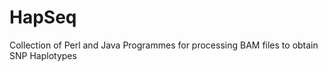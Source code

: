 HapSeq
======

Collection of Perl and Java Programmes for processing BAM files to obtain SNP Haplotypes

